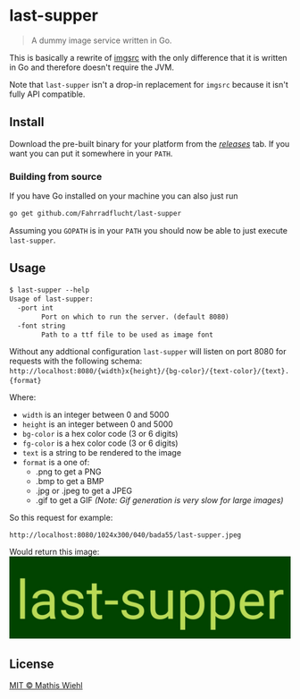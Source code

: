 # last-supper
> A dummy image service written in Go.

This is basically a rewrite of [imgsrc](https://github.com/mabels/ImgSrc)
with the only difference that it is written in Go and therefore doesn't
require the JVM.

Note that `last-supper` isn't a drop-in replacement for `imgsrc` because
it isn't fully API compatible.

## Install
Download the pre-built binary for your platform from the
[*releases*](https://github.com/Fahrradflucht/last-supper/releases) tab.
If you want you can put it somewhere in your `PATH`.

### Building from source
If you have Go installed on your machine you can also just run
```bash
go get github.com/Fahrradflucht/last-supper
```
Assuming you `GOPATH` is in your `PATH` you should now be able to just
execute `last-supper`.

## Usage
```
$ last-supper --help
Usage of last-supper:
  -port int
    	Port on which to run the server. (default 8080)
  -font string
    	Path to a ttf file to be used as image font
```

Without any addtional configuration `last-supper` will listen on port 8080
for requests with the following schema:
`http://localhost:8080/{width}x{height}/{bg-color}/{text-color}/{text}.{format}`

Where:
 - `width` is an integer between 0 and 5000
 - `height` is an integer between 0 and 5000
 - `bg-color` is a hex color code (3 or 6 digits)
 - `fg-color` is a hex color code (3 or 6 digits)
 - `text` is a string to be rendered to the image
 - `format` is a one of:
   - .png to get a PNG
   - .bmp to get a BMP
   - .jpg or .jpeg to get a JPEG
   - .gif to get a GIF *(Note: Gif generation is very slow for large
     images)*

So this request for example:
```
http://localhost:8080/1024x300/040/bada55/last-supper.jpeg
```
Would return this image:
![last-supper](./docs/last-supper.jpeg)

## License
[MIT © Mathis Wiehl](../LICENSE)
